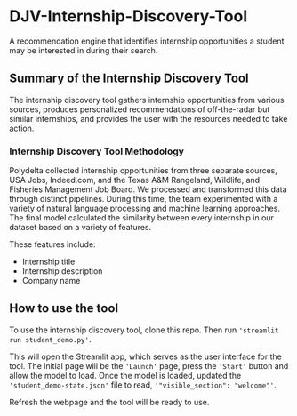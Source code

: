 # DJV-Internship-Discovery-Tool #
A recommendation engine that identifies internship opportunities a student may be interested in during their search.

## Summary of the Internship Discovery Tool ##
The internship discovery tool gathers internship opportunities from various sources, produces personalized recommendations of off-the-radar but similar internships, and provides the user with the resources needed to take action. 

### Internship Discovery Tool Methodology ###
Polydelta collected internship opportunities from three separate sources, USA Jobs, Indeed.com, and the Texas A&M Rangeland, Wildlife, and Fisheries Management Job Board. We processed and transformed this data through distinct pipelines. During this time, the team experimented with a variety of natural language processing and machine learning approaches. The final model calculated the similarity between every internship in our dataset based on a variety of features.

These features include:
- Internship title
- Internship description
- Company name

## How to use the tool ##
To use the internship discovery tool, clone this repo. Then run `'streamlit run student_demo.py'`.

This will open the Streamlit app, which serves as the user interface for the tool. The initial page will be the `'Launch'` page, press the `'Start'` button and allow the model to load. Once the model is loaded, updated the `'student_demo-state.json'` file to read, `'"visible_section": "welcome"'`. 

Refresh the webpage and the tool will be ready to use.
